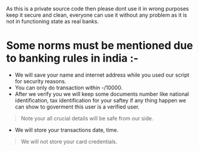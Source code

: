 As this is a private source code then please dont use it in wrong purposes keep it secure and clean, 
everyone can use it without any problem as it is not in functioning state as real banks.

# Some norms must be mentioned due to banking rules in india :-
- We will save your name and internet address while you used our script for security reasons.
- You can only do transaction within -/10000.
- After we verify you we will keep some documents number like national identification, tax identification for your saftey if any thing happen we can show to goverment 
this user is a verified user. 
> Note your all crucial details will be safe from our side.
- We will store your transactions date, time.
> We will not store your card credentials.
